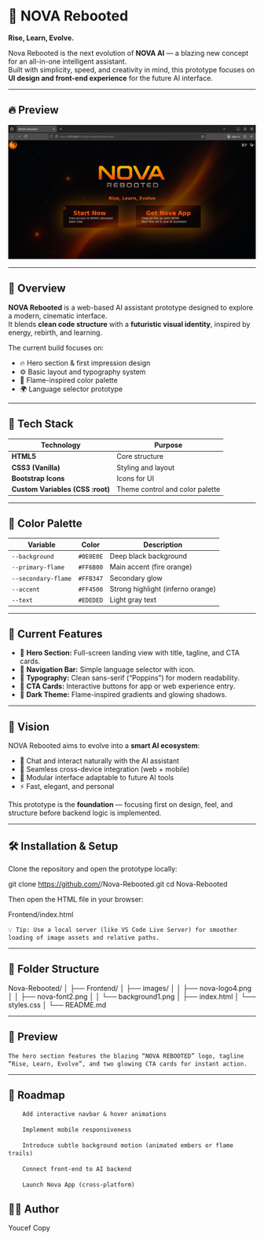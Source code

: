 # 🌌 NOVA Rebooted

**Rise, Learn, Evolve.**

Nova Rebooted is the next evolution of **NOVA AI** — a blazing new concept for an all-in-one intelligent assistant.  
Built with simplicity, speed, and creativity in mind, this prototype focuses on **UI design and front-end experience** for the future AI interface.

---


## 🔥 Preview

![Nova Rebooted Screenshot](./Frontend/images/demo1.png)


---


## 🚀 Overview

**NOVA Rebooted** is a web-based AI assistant prototype designed to explore a modern, cinematic interface.  
It blends **clean code structure** with a **futuristic visual identity**, inspired by energy, rebirth, and learning.

The current build focuses on:
- 🔥 Hero section & first impression design
- ⚙️ Basic layout and typography system
- 🎨 Flame-inspired color palette
- 🌍 Language selector prototype

---

## 🧩 Tech Stack

| Technology | Purpose |
|-------------|----------|
| **HTML5** | Core structure |
| **CSS3 (Vanilla)** | Styling and layout |
| **Bootstrap Icons** | Icons for UI |
| **Custom Variables (CSS :root)** | Theme control and color palette |

---

## 🎨 Color Palette

| Variable | Color | Description |
|-----------|--------|-------------|
| `--background` | `#0E0E0E` | Deep black background |
| `--primary-flame` | `#FF6B00` | Main accent (fire orange) |
| `--secondary-flame` | `#FFB347` | Secondary glow |
| `--accent` | `#FF4500` | Strong highlight (inferno orange) |
| `--text` | `#EDEDED` | Light gray text |

---

## 🧱 Current Features

- 🔹 **Hero Section:** Full-screen landing view with title, tagline, and CTA cards.  
- 🔹 **Navigation Bar:** Simple language selector with icon.  
- 🔹 **Typography:** Clean sans-serif (“Poppins”) for modern readability.  
- 🔹 **CTA Cards:** Interactive buttons for app or web experience entry.  
- 🔹 **Dark Theme:** Flame-inspired gradients and glowing shadows.  

---

## 🧠 Vision

NOVA Rebooted aims to evolve into a **smart AI ecosystem**:
- 💬 Chat and interact naturally with the AI assistant  
- 📱 Seamless cross-device integration (web + mobile)  
- 🧩 Modular interface adaptable to future AI tools  
- ⚡ Fast, elegant, and personal  

This prototype is the **foundation** — focusing first on design, feel, and structure before backend logic is implemented.

---

## 🛠️ Installation & Setup

Clone the repository and open the prototype locally:


git clone https://github.com/<your-username>/Nova-Rebooted.git
cd Nova-Rebooted

Then open the HTML file in your browser:


Frontend/index.html

    💡 Tip: Use a local server (like VS Code Live Server) for smoother loading of image assets and relative paths.



---

## 🧾 Folder Structure

Nova-Rebooted/
│
├── Frontend/
│   ├── images/
│   │   ├── nova-logo4.png
│   │   ├── nova-font2.png
│   │   └── background1.png
│   ├── index.html
│   └── styles.css
│
└── README.md

---

## 🌠 Preview

    The hero section features the blazing “NOVA REBOOTED” logo, tagline “Rise, Learn, Evolve”, and two glowing CTA cards for instant action.


---

## 🔮 Roadmap

        Add interactive navbar & hover animations

        Implement mobile responsiveness

        Introduce subtle background motion (animated embers or flame trails)

        Connect front-end to AI backend

        Launch Nova App (cross-platform)


## 🧑‍💻 Author

Youcef Copy